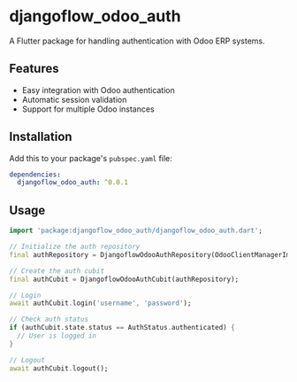 # djangoflow_odoo_auth

A Flutter package for handling authentication with Odoo ERP systems.

## Features

- Easy integration with Odoo authentication
- Automatic session validation
- Support for multiple Odoo instances

## Installation

Add this to your package's `pubspec.yaml` file:

```yaml
dependencies:
  djangoflow_odoo_auth: ^0.0.1
```

## Usage

```dart
import 'package:djangoflow_odoo_auth/djangoflow_odoo_auth.dart';

// Initialize the auth repository
final authRepository = DjangoflowOdooAuthRepository(OdooClientManagerImpl());

// Create the auth cubit
final authCubit = DjangoflowOdooAuthCubit(authRepository);

// Login
await authCubit.login('username', 'password');

// Check auth status
if (authCubit.state.status == AuthStatus.authenticated) {
  // User is logged in
}

// Logout
await authCubit.logout();
```

